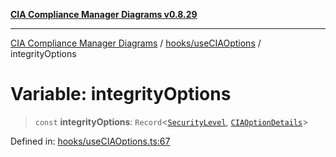 [**CIA Compliance Manager Diagrams v0.8.29**](../../../README.md)

***

[CIA Compliance Manager Diagrams](../../../modules.md) / [hooks/useCIAOptions](../README.md) / integrityOptions

# Variable: integrityOptions

> `const` **integrityOptions**: `Record`\<[`SecurityLevel`](../../../types/cia/type-aliases/SecurityLevel.md), [`CIAOptionDetails`](../interfaces/CIAOptionDetails.md)\>

Defined in: [hooks/useCIAOptions.ts:67](https://github.com/Hack23/cia-compliance-manager/blob/5836b4c74e2010cd05eca63c0016fd711c628ec9/src/hooks/useCIAOptions.ts#L67)
